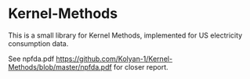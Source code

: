 # Kernel-Methods

This is a small library for Kernel Methods, implemented for US electricity consumption data.

See npfda.pdf https://github.com/Kolyan-1/Kernel-Methods/blob/master/npfda.pdf for closer report.
